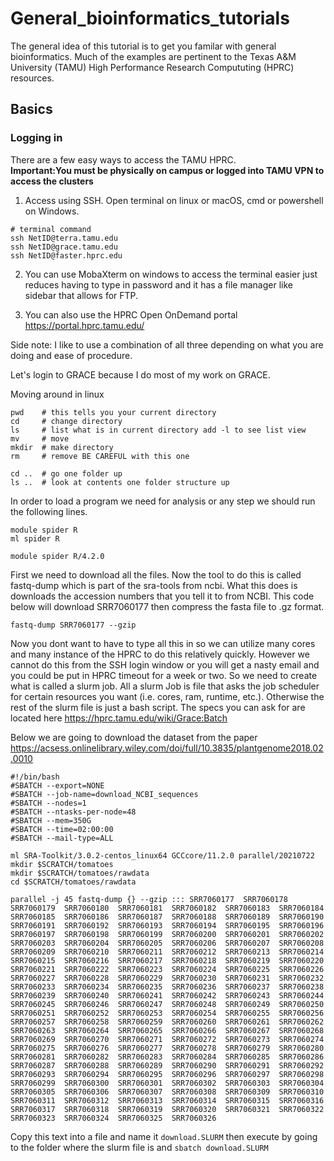 # General_bioinformatics_tutorials
The general idea of this tutorial is to get you familar with general bioinformatics. Much of the examples are pertinent to the Texas A&M University (TAMU) High Performance Research Compututing (HPRC) resources.

## Basics
### Logging in 
There are a few easy ways to access the TAMU HPRC.    
**Important:You must be physically on campus or logged into TAMU VPN  to access the clusters**

1. Access using SSH. Open terminal on linux or macOS, cmd or powershell on Windows.     
```
# terminal command
ssh NetID@terra.tamu.edu
ssh NetID@grace.tamu.edu
ssh NetID@faster.hprc.edu
```

2. You can use MobaXterm on windows to access the terminal easier just reduces having to type in password and it has a file manager like sidebar that allows for FTP.

3. You can also use the HPRC Open OnDemand portal https://portal.hprc.tamu.edu/

Side note: I like to use a combination of all three depending on what you are doing and ease of procedure.


Let's login to GRACE because I do most of my work on GRACE.

Moving around in linux
```
pwd    # this tells you your current directory
cd     # change directory
ls     # list what is in current directory add -l to see list view
mv     # move
mkdir  # make directory
rm     # remove BE CAREFUL with this one

cd ..  # go one folder up
ls ..  # look at contents one folder structure up

```




In order to load a program we need for analysis or any step we should run the following lines.

```
module spider R 
ml spider R

module spider R/4.2.0
```

First we need to download all the files. Now the tool to do this is called fastq-dump which is part of the sra-tools from ncbi. What this does is downloads the accession numbers that you tell it to from NCBI. This code below will download SRR7060177 then compress the fasta file to .gz format.
```
fastq-dump SRR7060177 --gzip
```

Now you dont want to have to type all this in so we can utilize many cores and many instance of the HPRC to do this relatively quickly. However we cannot do this from the SSH login window or you will get a nasty email and you could be put in HPRC timeout for a week or two. So we need to create what is called a slurm job. All a slurm Job is file that asks the job scheduler for certain resources you want (i.e. cores, ram, runtime, etc.). Otherwise the rest of the slurm file is just a bash script. The specs you can ask for are located here https://hprc.tamu.edu/wiki/Grace:Batch


Below we are going to download the dataset from the paper https://acsess.onlinelibrary.wiley.com/doi/full/10.3835/plantgenome2018.02.0010

```
#!/bin/bash
#SBATCH --export=NONE
#SBATCH --job-name=download_NCBI_sequences
#SBATCH --nodes=1
#SBATCH --ntasks-per-node=48
#SBATCH --mem=350G
#SBATCH --time=02:00:00
#SBATCH --mail-type=ALL

ml SRA-Toolkit/3.0.2-centos_linux64 GCCcore/11.2.0 parallel/20210722
mkdir $SCRATCH/tomatoes
mkdir $SCRATCH/tomatoes/rawdata
cd $SCRATCH/tomatoes/rawdata

parallel -j 45 fastq-dump {} --gzip ::: SRR7060177	SRR7060178	SRR7060179	SRR7060180	SRR7060181	SRR7060182	SRR7060183	SRR7060184	SRR7060185	SRR7060186	SRR7060187	SRR7060188	SRR7060189	SRR7060190	SRR7060191	SRR7060192	SRR7060193	SRR7060194	SRR7060195	SRR7060196	SRR7060197	SRR7060198	SRR7060199	SRR7060200	SRR7060201	SRR7060202	SRR7060203	SRR7060204	SRR7060205	SRR7060206	SRR7060207	SRR7060208	SRR7060209	SRR7060210	SRR7060211	SRR7060212	SRR7060213	SRR7060214	SRR7060215	SRR7060216	SRR7060217	SRR7060218	SRR7060219	SRR7060220	SRR7060221	SRR7060222	SRR7060223	SRR7060224	SRR7060225	SRR7060226	SRR7060227	SRR7060228	SRR7060229	SRR7060230	SRR7060231	SRR7060232	SRR7060233	SRR7060234	SRR7060235	SRR7060236	SRR7060237	SRR7060238	SRR7060239	SRR7060240	SRR7060241	SRR7060242	SRR7060243	SRR7060244	SRR7060245	SRR7060246	SRR7060247	SRR7060248	SRR7060249	SRR7060250	SRR7060251	SRR7060252	SRR7060253	SRR7060254	SRR7060255	SRR7060256	SRR7060257	SRR7060258	SRR7060259	SRR7060260	SRR7060261	SRR7060262	SRR7060263	SRR7060264	SRR7060265	SRR7060266	SRR7060267	SRR7060268	SRR7060269	SRR7060270	SRR7060271	SRR7060272	SRR7060273	SRR7060274	SRR7060275	SRR7060276	SRR7060277	SRR7060278	SRR7060279	SRR7060280	SRR7060281	SRR7060282	SRR7060283	SRR7060284	SRR7060285	SRR7060286	SRR7060287	SRR7060288	SRR7060289	SRR7060290	SRR7060291	SRR7060292	SRR7060293	SRR7060294	SRR7060295	SRR7060296	SRR7060297	SRR7060298	SRR7060299	SRR7060300	SRR7060301	SRR7060302	SRR7060303	SRR7060304	SRR7060305	SRR7060306	SRR7060307	SRR7060308	SRR7060309	SRR7060310	SRR7060311	SRR7060312	SRR7060313	SRR7060314	SRR7060315	SRR7060316	SRR7060317	SRR7060318	SRR7060319	SRR7060320	SRR7060321	SRR7060322	SRR7060323	SRR7060324	SRR7060325	SRR7060326

```

Copy this text into a file and name it `download.SLURM` then execute by going to the folder where the slurm file is and `sbatch download.SLURM`
